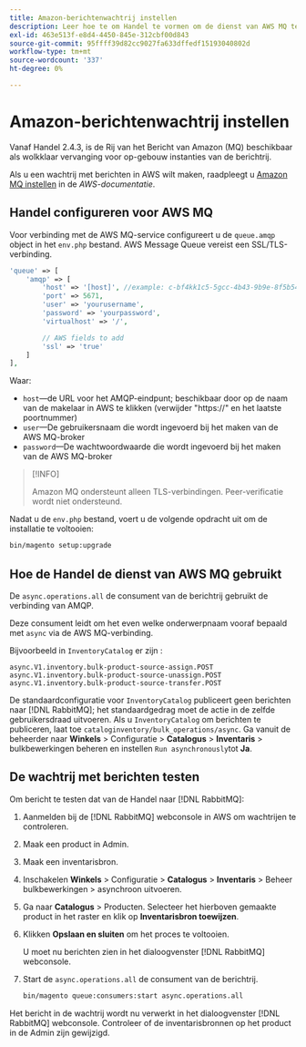 ```yaml
---
title: Amazon-berichtenwachtrij instellen
description: Leer hoe te om Handel te vormen om de dienst van AWS MQ te gebruiken.
exl-id: 463e513f-e8d4-4450-845e-312cbf00d843
source-git-commit: 95ffff39d82cc9027fa633dffedf15193040802d
workflow-type: tm+mt
source-wordcount: '337'
ht-degree: 0%

---
```


# Amazon-berichtenwachtrij instellen

Vanaf Handel 2.4.3, is de Rij van het Bericht van Amazon (MQ) beschikbaar als wolkklaar vervanging voor op-gebouw instanties van de berichtrij.

Als u een wachtrij met berichten in AWS wilt maken, raadpleegt u [Amazon MQ instellen](https://docs.aws.amazon.com/amazon-mq/latest/developer-guide/amazon-mq-setting-up.html) in de _AWS-documentatie_.

## Handel configureren voor AWS MQ

Voor verbinding met de AWS MQ-service configureert u de `queue.amqp` object in het `env.php` bestand.
AWS Message Queue vereist een SSL/TLS-verbinding.

```php
'queue' => [
    'amqp' => [
        'host' => '[host]', //example: c-bf4kk1c5-5gcc-4b43-9b9e-8f5b54d234.mq.us-west-3.amazonaws.com
        'port' => 5671,
        'user' => 'yourusername',
        'password' => 'yourpassword',
        'virtualhost' => '/',

        // AWS fields to add
        'ssl' => 'true'
    ]
],
```

Waar:

- `host`—de URL voor het AMQP-eindpunt; beschikbaar door op de naam van de makelaar in AWS te klikken (verwijder &quot;https://&quot; en het laatste poortnummer)
- `user`—De gebruikersnaam die wordt ingevoerd bij het maken van de AWS MQ-broker
- `password`—De wachtwoordwaarde die wordt ingevoerd bij het maken van de AWS MQ-broker

>[!INFO]
>
>Amazon MQ ondersteunt alleen TLS-verbindingen. Peer-verificatie wordt niet ondersteund.

Nadat u de `env.php` bestand, voert u de volgende opdracht uit om de installatie te voltooien:

```bash
bin/magento setup:upgrade
```

## Hoe de Handel de dienst van AWS MQ gebruikt

De `async.operations.all` de consument van de berichtrij gebruikt de verbinding van AMQP.

Deze consument leidt om het even welke onderwerpnaam vooraf bepaald met `async` via de AWS MQ-verbinding.

Bijvoorbeeld in `InventoryCatalog` er zijn :

```text
async.V1.inventory.bulk-product-source-assign.POST
async.V1.inventory.bulk-product-source-unassign.POST
async.V1.inventory.bulk-product-source-transfer.POST
```

De standaardconfiguratie voor `InventoryCatalog` publiceert geen berichten naar [!DNL RabbitMQ]; het standaardgedrag moet de actie in de zelfde gebruikersdraad uitvoeren. Als u `InventoryCatalog` om berichten te publiceren, laat toe `cataloginventory/bulk_operations/async`. Ga vanuit de beheerder naar **Winkels** > Configuratie > **Catalogus** > **Inventaris** > bulkbewerkingen beheren en instellen  `Run asynchronously`tot **Ja**.

## De wachtrij met berichten testen

Om bericht te testen dat van de Handel naar [!DNL RabbitMQ]:

1. Aanmelden bij de [!DNL RabbitMQ] webconsole in AWS om wachtrijen te controleren.
1. Maak een product in Admin.
1. Maak een inventarisbron.
1. Inschakelen **Winkels** > Configuratie > **Catalogus** > **Inventaris** > Beheer bulkbewerkingen > asynchroon uitvoeren.
1. Ga naar **Catalogus** > Producten. Selecteer het hierboven gemaakte product in het raster en klik op **Inventarisbron toewijzen**.
1. Klikken **Opslaan en sluiten** om het proces te voltooien.

   U moet nu berichten zien in het dialoogvenster [!DNL RabbitMQ] webconsole.

1. Start de `async.operations.all` de consument van de berichtrij.

   ```bash
   bin/magento queue:consumers:start async.operations.all
   ```

Het bericht in de wachtrij wordt nu verwerkt in het dialoogvenster [!DNL RabbitMQ] webconsole.
Controleer of de inventarisbronnen op het product in de Admin zijn gewijzigd.
